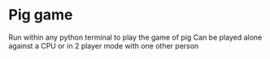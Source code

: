 # Pig game
Run within any python terminal to play the game of pig
Can be played alone against a CPU or in 2 player mode with one other person
